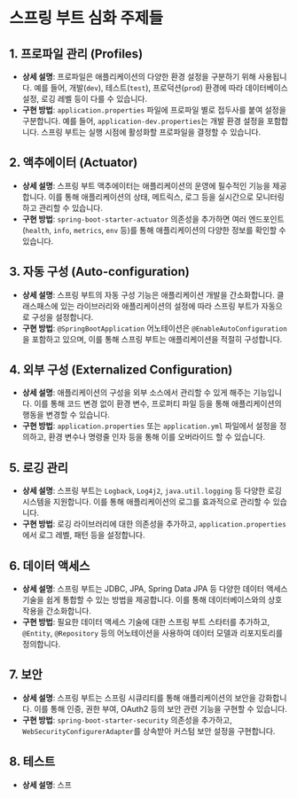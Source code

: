 # 스프링 부트 심화 주제들

## 1. 프로파일 관리 (Profiles)
- **상세 설명**: 프로파일은 애플리케이션의 다양한 환경 설정을 구분하기 위해 사용됩니다. 예를 들어, 개발(`dev`), 테스트(`test`), 프로덕션(`prod`) 환경에 따라 데이터베이스 설정, 로깅 레벨 등이 다를 수 있습니다.
- **구현 방법**: `application.properties` 파일에 프로파일 별로 접두사를 붙여 설정을 구분합니다. 예를 들어, `application-dev.properties`는 개발 환경 설정을 포함합니다. 스프링 부트는 실행 시점에 활성화할 프로파일을 결정할 수 있습니다.

## 2. 액추에이터 (Actuator)
- **상세 설명**: 스프링 부트 액추에이터는 애플리케이션의 운영에 필수적인 기능을 제공합니다. 이를 통해 애플리케이션의 상태, 메트릭스, 로그 등을 실시간으로 모니터링하고 관리할 수 있습니다.
- **구현 방법**: `spring-boot-starter-actuator` 의존성을 추가하면 여러 엔드포인트(`health`, `info`, `metrics`, `env` 등)를 통해 애플리케이션의 다양한 정보를 확인할 수 있습니다.

## 3. 자동 구성 (Auto-configuration)
- **상세 설명**: 스프링 부트의 자동 구성 기능은 애플리케이션 개발을 간소화합니다. 클래스패스에 있는 라이브러리와 애플리케이션의 설정에 따라 스프링 부트가 자동으로 구성을 설정합니다.
- **구현 방법**: `@SpringBootApplication` 어노테이션은 `@EnableAutoConfiguration`을 포함하고 있으며, 이를 통해 스프링 부트는 애플리케이션을 적절히 구성합니다.

## 4. 외부 구성 (Externalized Configuration)
- **상세 설명**: 애플리케이션의 구성을 외부 소스에서 관리할 수 있게 해주는 기능입니다. 이를 통해 코드 변경 없이 환경 변수, 프로퍼티 파일 등을 통해 애플리케이션의 행동을 변경할 수 있습니다.
- **구현 방법**: `application.properties` 또는 `application.yml` 파일에서 설정을 정의하고, 환경 변수나 명령줄 인자 등을 통해 이를 오버라이드 할 수 있습니다.

## 5. 로깅 관리
- **상세 설명**: 스프링 부트는 `Logback`, `Log4j2`, `java.util.logging` 등 다양한 로깅 시스템을 지원합니다. 이를 통해 애플리케이션의 로그를 효과적으로 관리할 수 있습니다.
- **구현 방법**: 로깅 라이브러리에 대한 의존성을 추가하고, `application.properties`에서 로그 레벨, 패턴 등을 설정합니다.

## 6. 데이터 액세스
- **상세 설명**: 스프링 부트는 JDBC, JPA, Spring Data JPA 등 다양한 데이터 액세스 기술을 쉽게 통합할 수 있는 방법을 제공합니다. 이를 통해 데이터베이스와의 상호 작용을 간소화합니다.
- **구현 방법**: 필요한 데이터 액세스 기술에 대한 스프링 부트 스타터를 추가하고, `@Entity`, `@Repository` 등의 어노테이션을 사용하여 데이터 모델과 리포지토리를 정의합니다.

## 7. 보안
- **상세 설명**: 스프링 부트는 스프링 시큐리티를 통해 애플리케이션의 보안을 강화합니다. 이를 통해 인증, 권한 부여, OAuth2 등의 보안 관련 기능을 구현할 수 있습니다.
- **구현 방법**: `spring-boot-starter-security` 의존성을 추가하고, `WebSecurityConfigurerAdapter`를 상속받아 커스텀 보안 설정을 구현합니다.

## 8. 테스트
- **상세 설명**: 스프
